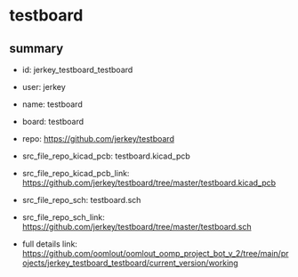 # testboard
 
## summary 
* id: jerkey_testboard_testboard
* user: jerkey
* name: testboard
* board: testboard
* repo: https://github.com/jerkey/testboard
* src_file_repo_kicad_pcb: testboard.kicad_pcb
* src_file_repo_kicad_pcb_link: https://github.com/jerkey/testboard/tree/master/testboard.kicad_pcb


* src_file_repo_sch: testboard.sch
* src_file_repo_sch_link: https://github.com/jerkey/testboard/tree/master/testboard.sch
* full details link: https://github.com/oomlout/oomlout_oomp_project_bot_v_2/tree/main/projects/jerkey_testboard_testboard/current_version/working  






